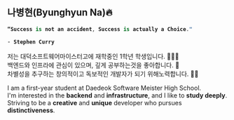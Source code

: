 ## 나병현(Byunghyun Na)🔥

<strong> 
  
```kotlin
“Success is not an accident, Success is actually a Choice."

- Stephen Curry
``` 
</strong>

저는 대덕소프트웨어마이스터고에 재학중인 1학년 학생입니다. 👨🏽‍🎓 <br>
백엔드와 인프라에 관심이 있으며, 깊게 공부하는것을 좋아합니다. 🐳 <br>
차별성을 추구하는 창의적이고 독보적인 개발자가 되기 위해노력합니다. ⛓️‍💥

I am a first-year student at Daedeok Software Meister High School. <br>
I'm interested in the **backend** and **infrastructure**, and I like to **study deeply**. <br>
Striving to be a **creative** and **unique** developer who pursues **distinctiveness**.    

